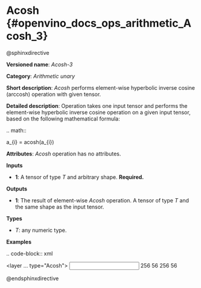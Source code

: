 # Acosh {#openvino_docs_ops_arithmetic_Acosh_3}

@sphinxdirective

**Versioned name**: *Acosh-3*

**Category**: *Arithmetic unary*

**Short description**: *Acosh* performs element-wise hyperbolic inverse cosine (arccosh) operation with given tensor.

**Detailed description**:  Operation takes one input tensor and performs the element-wise hyperbolic inverse cosine operation on a given input tensor, based on the following mathematical formula:

.. math::
   
   a_{i} = acosh(a_{i})

**Attributes**: *Acosh* operation has no attributes.

**Inputs**

  * **1**: A tensor of type *T* and arbitrary shape. **Required.**

**Outputs**

  * **1**: The result of element-wise *Acosh* operation. A tensor of type *T* and the same shape as the input tensor.

**Types**

  * *T*: any numeric type.

**Examples**

.. code-block:: xml
   
   <layer ... type="Acosh">
       <input>
           <port id="0">
               <dim>256</dim>
               <dim>56</dim>
           </port>
       </input>
       <output>
           <port id="1">
               <dim>256</dim>
               <dim>56</dim>
           </port>
       </output>
   </layer>

@endsphinxdirective

